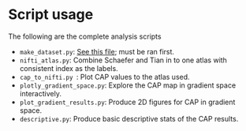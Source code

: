 # Script usage

The following are the complete analysis scripts
- `make_dataset.py`: [See this file](../data/README.md); must be ran first.
- `nifti_atlas.py`: Combine Schaefer and Tian in to one atlas with consistent index as the labels.
- `cap_to_nifti.py `: Plot CAP values to the atlas used.
- `plotly_gradient_space.py`: Explore the CAP map in gradient space interactively.
- `plot_gradient_results.py`: Produce 2D figures for CAP in gradient space.
- `descriptive.py`: Produce basic descriptive stats of the CAP results.
